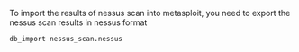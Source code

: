 To import the results of nessus scan into metasploit, you need to export the nessus scan results in nessus format
```
db_import nessus_scan.nessus
```